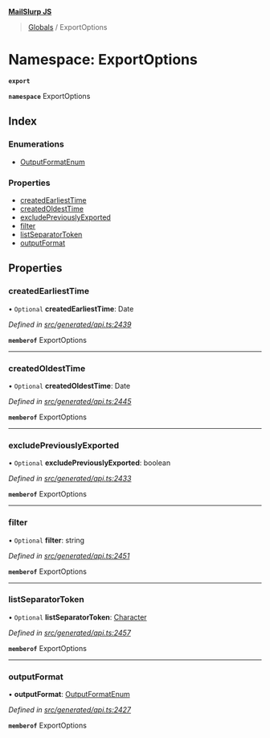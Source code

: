 **[MailSlurp JS](../README.md)**

> [Globals](../README.md) / ExportOptions

# Namespace: ExportOptions

**`export`** 

**`namespace`** ExportOptions

## Index

### Enumerations

* [OutputFormatEnum](../enums/exportoptions.outputformatenum.md)

### Properties

* [createdEarliestTime](exportoptions.md#createdearliesttime)
* [createdOldestTime](exportoptions.md#createdoldesttime)
* [excludePreviouslyExported](exportoptions.md#excludepreviouslyexported)
* [filter](exportoptions.md#filter)
* [listSeparatorToken](exportoptions.md#listseparatortoken)
* [outputFormat](exportoptions.md#outputformat)

## Properties

### createdEarliestTime

• `Optional` **createdEarliestTime**: Date

*Defined in [src/generated/api.ts:2439](https://github.com/mailslurp/mailslurp-client/blob/cce5bf2/src/generated/api.ts#L2439)*

**`memberof`** ExportOptions

___

### createdOldestTime

• `Optional` **createdOldestTime**: Date

*Defined in [src/generated/api.ts:2445](https://github.com/mailslurp/mailslurp-client/blob/cce5bf2/src/generated/api.ts#L2445)*

**`memberof`** ExportOptions

___

### excludePreviouslyExported

• `Optional` **excludePreviouslyExported**: boolean

*Defined in [src/generated/api.ts:2433](https://github.com/mailslurp/mailslurp-client/blob/cce5bf2/src/generated/api.ts#L2433)*

**`memberof`** ExportOptions

___

### filter

• `Optional` **filter**: string

*Defined in [src/generated/api.ts:2451](https://github.com/mailslurp/mailslurp-client/blob/cce5bf2/src/generated/api.ts#L2451)*

**`memberof`** ExportOptions

___

### listSeparatorToken

• `Optional` **listSeparatorToken**: [Character](../interfaces/character.md)

*Defined in [src/generated/api.ts:2457](https://github.com/mailslurp/mailslurp-client/blob/cce5bf2/src/generated/api.ts#L2457)*

**`memberof`** ExportOptions

___

### outputFormat

•  **outputFormat**: [OutputFormatEnum](../enums/exportoptions.outputformatenum.md)

*Defined in [src/generated/api.ts:2427](https://github.com/mailslurp/mailslurp-client/blob/cce5bf2/src/generated/api.ts#L2427)*

**`memberof`** ExportOptions
